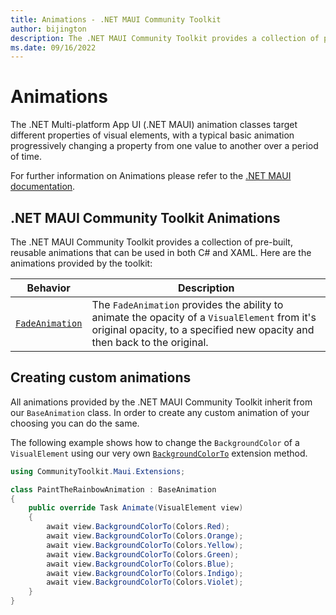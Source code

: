 ```yaml
---
title: Animations - .NET MAUI Community Toolkit
author: bijington
description: The .NET MAUI Community Toolkit provides a collection of pre-built, reusable animations to make developers lives easier.
ms.date: 09/16/2022
---
```


# Animations

The .NET Multi-platform App UI (.NET MAUI) animation classes target different properties of visual elements, with a typical basic animation progressively changing a property from one value to another over a period of time.

For further information on Animations please refer to the [.NET MAUI documentation](/dotnet/maui/user-interface/animation/basic).

## .NET MAUI Community Toolkit Animations

The .NET MAUI Community Toolkit provides a collection of pre-built, reusable animations that can be used in both C# and XAML. Here are the animations provided by the toolkit:

| Behavior | Description |
| --------- | ----------- |
| [`FadeAnimation`](../animations/fade-animation.md) | The `FadeAnimation` provides the ability to animate the opacity of a `VisualElement` from it's original opacity, to a specified new opacity and then back to the original. |

## Creating custom animations

All animations provided by the .NET MAUI Community Toolkit inherit from our `BaseAnimation` class. In order to create any custom animation of your choosing you can do the same.

The following example shows how to change the `BackgroundColor` of a `VisualElement` using our very own [`BackgroundColorTo`](../extensions/color-animation-extensions.md#backgroundcolorto) extension method.

```csharp
using CommunityToolkit.Maui.Extensions;

class PaintTheRainbowAnimation : BaseAnimation
{
    public override Task Animate(VisualElement view)
    {
        await view.BackgroundColorTo(Colors.Red);
        await view.BackgroundColorTo(Colors.Orange);
        await view.BackgroundColorTo(Colors.Yellow);
        await view.BackgroundColorTo(Colors.Green);
        await view.BackgroundColorTo(Colors.Blue);
        await view.BackgroundColorTo(Colors.Indigo);
        await view.BackgroundColorTo(Colors.Violet);
    }
}
```
